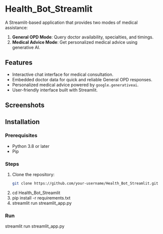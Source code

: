 # Health_Bot_Streamlit

A Streamlit-based application that provides two modes of medical assistance:
1. **General OPD Mode**: Query doctor availability, specialties, and timings.
2. **Medical Advice Mode**: Get personalized medical advice using generative AI.

## Features

- Interactive chat interface for medical consultation.
- Embedded doctor data for quick and reliable General OPD responses.
- Personalized medical advice powered by `google.generativeai`.
- User-friendly interface built with Streamlit.

## Screenshots

## Installation

### Prerequisites
- Python 3.8 or later
- Pip

### Steps
1. Clone the repository:
   ```bash
   git clone https://github.com/your-username/Health_Bot_Streamlit.git
2. cd Health_Bot_Streamlit
3. pip install -r requirements.txt
4. streamlit run streamlit_app.py

### Run
streamlit run streamlit_app.py


